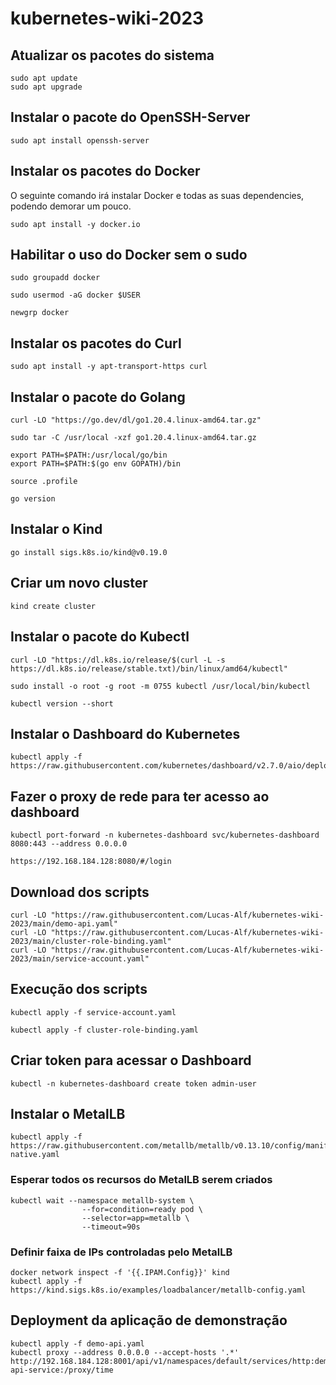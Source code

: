 # kubernetes-wiki-2023
## Atualizar os pacotes do sistema
```
sudo apt update
sudo apt upgrade
```

## Instalar o pacote do OpenSSH-Server
```
sudo apt install openssh-server
```

## Instalar os pacotes do Docker
O seguinte comando irá instalar Docker e todas as suas dependencies, podendo demorar um pouco.
```
sudo apt install -y docker.io
```

## Habilitar o uso do Docker sem o sudo
```
sudo groupadd docker
```
```
sudo usermod -aG docker $USER
```
```
newgrp docker
```


## Instalar os pacotes do Curl
```
sudo apt install -y apt-transport-https curl
```

## Instalar o pacote do Golang
```
curl -LO "https://go.dev/dl/go1.20.4.linux-amd64.tar.gz"
```
```
sudo tar -C /usr/local -xzf go1.20.4.linux-amd64.tar.gz
```
```
export PATH=$PATH:/usr/local/go/bin
export PATH=$PATH:$(go env GOPATH)/bin
```
```
source .profile
```
```
go version
```

## Instalar o Kind
```
go install sigs.k8s.io/kind@v0.19.0
```

## Criar um novo cluster
```
kind create cluster
```

## Instalar o pacote do Kubectl
```
curl -LO "https://dl.k8s.io/release/$(curl -L -s https://dl.k8s.io/release/stable.txt)/bin/linux/amd64/kubectl"
```
```
sudo install -o root -g root -m 0755 kubectl /usr/local/bin/kubectl
```
```
kubectl version --short
```

## Instalar o Dashboard do Kubernetes
```
kubectl apply -f https://raw.githubusercontent.com/kubernetes/dashboard/v2.7.0/aio/deploy/recommended.yaml
```

## Fazer o proxy de rede para ter acesso ao dashboard
```
kubectl port-forward -n kubernetes-dashboard svc/kubernetes-dashboard 8080:443 --address 0.0.0.0
```
```
https://192.168.184.128:8080/#/login
```

## Download dos scripts
```
curl -LO "https://raw.githubusercontent.com/Lucas-Alf/kubernetes-wiki-2023/main/demo-api.yaml"
curl -LO "https://raw.githubusercontent.com/Lucas-Alf/kubernetes-wiki-2023/main/cluster-role-binding.yaml"
curl -LO "https://raw.githubusercontent.com/Lucas-Alf/kubernetes-wiki-2023/main/service-account.yaml"
```

## Execução dos scripts
```
kubectl apply -f service-account.yaml
```
```
kubectl apply -f cluster-role-binding.yaml
```

## Criar token para acessar o Dashboard
```
kubectl -n kubernetes-dashboard create token admin-user
```

## Instalar o MetalLB
```
kubectl apply -f https://raw.githubusercontent.com/metallb/metallb/v0.13.10/config/manifests/metallb-native.yaml
```
### Esperar todos os recursos do MetalLB serem criados
```
kubectl wait --namespace metallb-system \
                --for=condition=ready pod \
                --selector=app=metallb \
                --timeout=90s
```

### Definir faixa de IPs controladas pelo MetalLB
```
docker network inspect -f '{{.IPAM.Config}}' kind
kubectl apply -f https://kind.sigs.k8s.io/examples/loadbalancer/metallb-config.yaml
```


## Deployment da aplicação de demonstração
```
kubectl apply -f demo-api.yaml
kubectl proxy --address 0.0.0.0 --accept-hosts '.*'
http://192.168.184.128:8001/api/v1/namespaces/default/services/http:demo-api-service:/proxy/time
```
